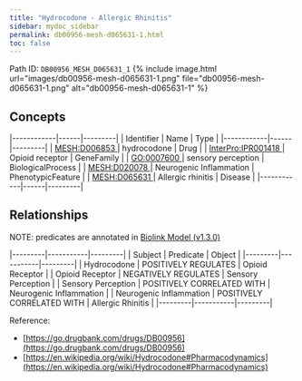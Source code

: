 ```yaml
---
title: "Hydrocodone - Allergic Rhinitis"
sidebar: mydoc_sidebar
permalink: db00956-mesh-d065631-1.html
toc: false 
---
```



Path ID: `DB00956_MESH_D065631_1`
{% include image.html url="images/db00956-mesh-d065631-1.png" file="db00956-mesh-d065631-1.png" alt="db00956-mesh-d065631-1" %}

## Concepts

|------------|------|---------|
| Identifier | Name | Type    |
|------------|------|---------|
| <a href="https://identifiers.org/MESH:D006853">MESH:D006853 </a> | hydrocodone | Drug |
| <a href="https://identifiers.org/InterPro:IPR001418">InterPro:IPR001418 </a> | Opioid receptor | GeneFamily |
| <a href="https://identifiers.org/GO:0007600">GO:0007600 </a> | sensory perception | BiologicalProcess |
| <a href="https://identifiers.org/MESH:D020078">MESH:D020078 </a> | Neurogenic Inflammation | PhenotypicFeature |
| <a href="https://identifiers.org/MESH:D065631">MESH:D065631 </a> | Allergic rhinitis | Disease |
|------------|------|---------|

## Relationships


NOTE: predicates are annotated in <a href="https://github.com/biolink/biolink-model/releases/tag/v1.3.0">Biolink Model (v1.3.0)</a>

|---------|-----------|---------|
| Subject | Predicate | Object  |
|---------|-----------|---------|
| Hydrocodone | POSITIVELY REGULATES | Opioid Receptor |
| Opioid Receptor | NEGATIVELY REGULATES | Sensory Perception |
| Sensory Perception | POSITIVELY CORRELATED WITH | Neurogenic Inflammation |
| Neurogenic Inflammation | POSITIVELY CORRELATED WITH | Allergic Rhinitis |
|---------|-----------|---------|

Reference: 
  - [https://go.drugbank.com/drugs/DB00956](https://go.drugbank.com/drugs/DB00956)
  - [https://en.wikipedia.org/wiki/Hydrocodone#Pharmacodynamics](https://en.wikipedia.org/wiki/Hydrocodone#Pharmacodynamics)
